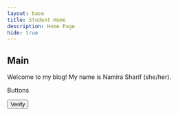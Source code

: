 ```yaml
---
layout: base
title: Student Home 
description: Home Page
hide: true
---
```



## Main 

Welcome to my blog! My name is Namira Sharif (she/her).

Buttons
<div class="button">
    <a href="https://catrasw1f3.github.io/skibidi-sigma-blog/devops/tools/verify" class="button link">
        <button>Verify</button>
    </a>
</div>
